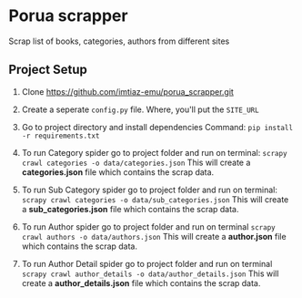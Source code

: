 # Porua scrapper
Scrap list of books, categories, authors from different sites

## Project Setup
1. Clone https://github.com/imtiaz-emu/porua_scrapper.git

2. Create a seperate `config.py` file. Where, you'll put the `SITE_URL`

3. Go to project directory and install dependencies
 Command: `pip install -r requirements.txt`

4. To run Category spider go to project folder and run on terminal:
    `scrapy crawl categories -o data/categories.json`
    This will create a **categories.json** file which contains the scrap data.

5. To run Sub Category spider go to project folder and run on terminal:
    `scrapy crawl categories -o data/sub_categories.json`
    This will create a **sub_categories.json** file which contains the scrap data.    

6. To run Author spider go to project folder and run on terminal 
    `scrapy crawl authors -o data/authors.json` 
    This will create a **author.json** file which contains the scrap data.
    
7. To run Author Detail spider go to project folder and run on terminal 
    `scrapy crawl author_details -o data/author_details.json` 
    This will create a **author_details.json** file which contains the scrap data.    








